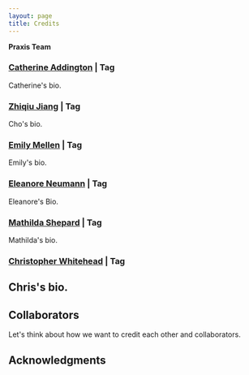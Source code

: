 ```yaml
---
layout: page
title: Credits
---
```

**Praxis Team** 

### [Catherine Addington](website) | Tag

Catherine's bio.

### [Zhiqiu Jiang](website) | Tag

Cho's bio. 

### [Emily Mellen](website) | Tag
 
Emily's bio.

### [Eleanore Neumann](website) | Tag

Eleanore's Bio.

### [Mathilda Shepard](website) | Tag

Mathilda's bio.

### [Christopher Whitehead](website) | Tag

Chris's bio. 
---

## Collaborators

Let's think about how we want to credit each other and collaborators.

## Acknowledgments







